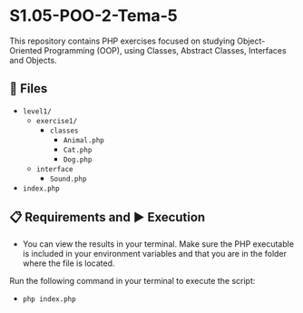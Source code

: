 # S1.05-POO-2-Tema-5

This repository contains PHP exercises focused on studying Object-Oriented Programming (OOP), using Classes, Abstract Classes, Interfaces and Objects.

## 📁 Files

- `level1/`
  - `exercise1/`
    - `classes`
      - `Animal.php`
      - `Cat.php`
      - `Dog.php`
  - `interface`
    - `Sound.php`
- `index.php`
  
## 📋 Requirements and ▶️ Execution

- You can view the results in your terminal. Make sure the PHP executable is included in your environment variables and that you are in the folder where the file is located.

Run the following command in your terminal to execute the script:

- `php index.php`
